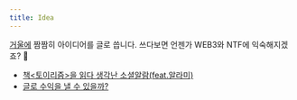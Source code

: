 ```yaml
---
title: Idea
---
```



[거울에](https://mirror.xyz/0x2f5AB15E3e00885ba6602F286c489fB224914b8a) 짬짬히 아이디어를 글로 씁니다. 쓰다보면 언젠가 WEB3와 NTF에 익숙해지겠죠? 📝

- [책<토이리즘>을 읽다 생각난 소셜알람(feat.알라미)](https://mirror.xyz/0x2f5AB15E3e00885ba6602F286c489fB224914b8a/clOpDQB6LfYSd-4FzHkDLgEgXNt7-Q4CEOwHEihqQzE)
- [글로 수익을 낼 수 있을까?](https://mirror.xyz/0x2f5AB15E3e00885ba6602F286c489fB224914b8a/MPrO74psdzxFvxhtwiBe-EUoBxUU_CC309wQxKGwswQ)